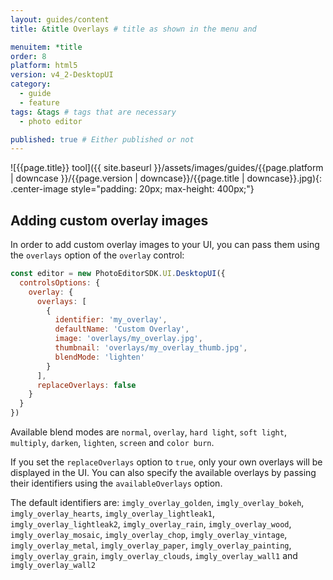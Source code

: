 ```yaml
---
layout: guides/content
title: &title Overlays # title as shown in the menu and

menuitem: *title
order: 8
platform: html5
version: v4_2-DesktopUI
category:
  - guide
  - feature
tags: &tags # tags that are necessary
  - photo editor

published: true # Either published or not
---
```

![{{page.title}} tool]({{ site.baseurl }}/assets/images/guides/{{page.platform | downcase }}/{{page.version | downcase}}/{{page.title | downcase}}.jpg){: .center-image style="padding: 20px; max-height: 400px;"}

## Adding custom overlay images

In order to add custom overlay images to your UI, you can pass them using the `overlays` option of the `overlay` control:

```js
const editor = new PhotoEditorSDK.UI.DesktopUI({
  controlsOptions: {
    overlay: {
      overlays: [
        {
          identifier: 'my_overlay',
          defaultName: 'Custom Overlay',
          image: 'overlays/my_overlay.jpg',
          thumbnail: 'overlays/my_overlay_thumb.jpg',
          blendMode: 'lighten'
        }
      ],
      replaceOverlays: false
    }
  }
})
```

Available blend modes are `normal`, `overlay`, `hard light`, `soft light`, `multiply`, `darken`, `lighten`, `screen` and `color burn`.

If you set the `replaceOverlays` option to `true`, only your own overlays will be displayed in the UI. You can also specify the available overlays by passing their identifiers using the `availableOverlays` option.

The default identifiers are: `imgly_overlay_golden`, `imgly_overlay_bokeh`, `imgly_overlay_hearts`, `imgly_overlay_lightleak1`, `imgly_overlay_lightleak2`, `imgly_overlay_rain`, `imgly_overlay_wood`, `imgly_overlay_mosaic`, `imgly_overlay_chop`, `imgly_overlay_vintage`, `imgly_overlay_metal`, `imgly_overlay_paper`, `imgly_overlay_painting`, `imgly_overlay_grain`, `imgly_overlay_clouds`, `imgly_overlay_wall1` and `imgly_overlay_wall2`

